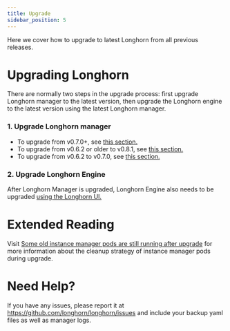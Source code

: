 ```yaml
---
title: Upgrade
sidebar_position: 5
---
```


<head>
  <link rel="canonical" href="https://main--longhornio-docusaurus.netlify.app/index"/>
</head>

Here we cover how to upgrade to latest Longhorn from all previous releases.

# Upgrading Longhorn

There are normally two steps in the upgrade process: first upgrade Longhorn manager to the latest version, then upgrade the Longhorn engine to the latest version using the latest Longhorn manager.

### 1. Upgrade Longhorn manager

- To upgrade from v0.7.0+, see [this section.](./longhorn-manager#upgrading-longhorn-manager-from-v070)
- To upgrade from v0.6.2 or older to v0.8.1, see [this section.](./longhorn-manager#upgrading-from-v062-or-older-version-to-v081)
- To upgrade from v0.6.2 to v0.7.0, see [this section.](./longhorn-manager#upgrading-longhorn-manager-from-v062-to-v070)


### 2. Upgrade Longhorn Engine

After Longhorn Manager is upgraded, Longhorn Engine also needs to be upgraded [using the Longhorn UI.](./upgrade-engine)

# Extended Reading
Visit [Some old instance manager pods are still running after upgrade](https://longhorn.io/kb/troubleshooting-some-old-instance-manager-pods-are-still-running-after-upgrade) for more information about the cleanup strategy of instance manager pods during upgrade.

# Need Help?

If you have any issues, please report it at
https://github.com/longhorn/longhorn/issues and include your backup yaml files
as well as manager logs.
